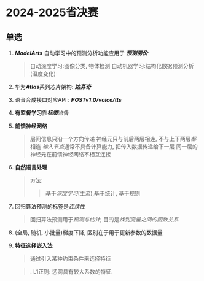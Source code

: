 # 2024-2025省决赛
## 单选
1. ***ModelArts*** 自动学习中的预测分析功能应用于 ***预测房价***
   > 自动深度学习:图像分类, 物体检测
   > 自动机器学习:结构化数据预测分析(温度变化)
2. 华为***Atlas***系列芯片架构: ***达芬奇***
3. 语音合成接口对应API : ***POSTv1.0/voice/tts***
4. **有监督学习**靠***标签***监督
5. **前馈神经网络**
   > 层间信息只沿一个方向传递
   > 神经元只与前后两层相连, 不与上下两层*都*相连
   > *输入节点*通常不具备计算能力, 把传入数据传递给下一层
   > 同一层的神经元在前馈神经网络不相互连接
6. **自然语言处理**
   > 方法:
   > >基于*深度学习*(主流),基于统计, 基于规则 
7. 回归算法预测的标签是*连续性*
   > 回归算法预测用于*预测与估计*, 目的是*找到变量之间的函数关系*
8. (全局, 随机, 小批量)梯度下降, 区别在于用于更新参数的数据量
9. **特征选择嵌入法**
   > 通过引入某种约束条件来选择特征
   
   > . L1正则: 惩罚具有较大系数的特征.
